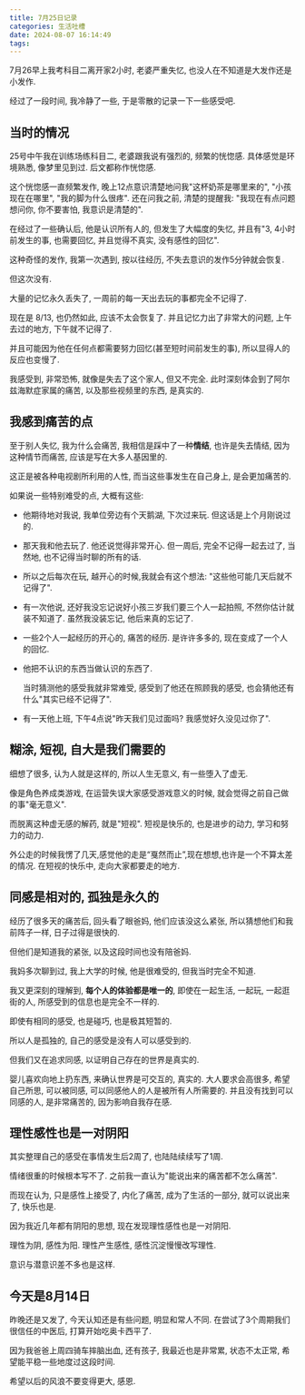 ```yaml
---
title: 7月25日记录
categories: 生活吐槽
date: 2024-08-07 16:14:49
tags:
---
```

7月26早上我考科目二离开家2小时, 老婆严重失忆, 也没人在不知道是大发作还是小发作.

经过了一段时间, 我冷静了一些, 于是零散的记录一下一些感受吧.

<!--more-->

## 当时的情况

25号中午我在训练场练科目二, 老婆跟我说有强烈的, 频繁的恍惚感. 具体感觉是环境熟悉, 像梦里见到过. 后文都称作恍惚感.

这个恍惚感一直频繁发作, 晚上12点意识清楚地问我"这杯奶茶是哪里来的", "小孩现在在哪里", "我的脚为什么很疼". 还在问我之前, 清楚的提醒我: "我现在有点问题想问你, 你不要害怕, 我意识是清楚的".

在经过了一些确认后, 他是认识所有人的, 但发生了大幅度的失忆, 并且有"3, 4小时前发生的事, 也需要回忆, 并且觉得不真实, 没有感性的回忆".

这种奇怪的发作, 我第一次遇到, 按以往经历, 不失去意识的发作5分钟就会恢复.

但这次没有.

大量的记忆永久丢失了, 一周前的每一天出去玩的事都完全不记得了.

现在是 8/13, 也仍然如此, 应该不太会恢复了. 并且记忆力出了非常大的问题, 上午去过的地方, 下午就不记得了.

并且可能因为他在任何点都需要努力回忆(甚至短时间前发生的事), 所以显得人的反应也变慢了.

我感受到, 非常恐怖, 就像是失去了这个家人, 但又不完全. 此时深刻体会到了阿尔兹海默症家属的痛苦, 以及那些视频里的东西, 是真实的.

## 我感到痛苦的点

至于别人失忆, 我为什么会痛苦, 我相信是踩中了一种**情结**, 也许是失去情结, 因为这种情节而痛苦, 应该是写在大多人基因里的.

这正是被各种电视剧所利用的人性, 而当这些事发生在自己身上, 是会更加痛苦的.

如果说一些特别难受的点, 大概有这些:

+ 他期待地对我说, 我单位旁边有个天鹅湖, 下次过来玩. 但这话是上个月刚说过的.

+ 那天我和他去玩了. 他还说觉得非常开心. 但一周后, 完全不记得一起去过了, 当然地, 也不记得当时聊的所有的话.

+ 所以之后每次在玩, 越开心的时候,我就会有这个想法: "这些他可能几天后就不记得了".

+ 有一次他说, 还好我没忘记说好小孩三岁我们要三个人一起拍照, 不然你估计就装不知道了. 虽然我没装忘记, 他后来真的忘记了.

+ 一些2个人一起经历的开心的, 痛苦的经历. 是许许多多的, 现在变成了一个人的回忆.

+ 他把不认识的东西当做认识的东西了. 

  当时猜测他的感受我就非常难受, 感受到了他还在照顾我的感受, 也会猜他还有什么"其实已经不记得了".

+ 有一天他上班, 下午4点说"昨天我们见过面吗? 我感觉好久没见过你了".

## 糊涂, 短视, 自大是我们需要的

细想了很多, 认为人就是这样的, 所以人生无意义, 有一些堕入了虚无.

像是角色养成类游戏, 在运营失误大家感受游戏意义的时候, 就会觉得之前自己做的事"毫无意义".

而脱离这种虚无感的解药, 就是"短视". 短视是快乐的, 也是进步的动力, 学习和努力的动力.

外公走的时候我愣了几天,感觉他的走是“戛然而止”,现在想想,也许是一个不算太差的情况. 在短视的快乐中, 走向大家都要走的地方.

## 同感是相对的, 孤独是永久的

经历了很多天的痛苦后, 回头看了眼爸妈, 他们应该没这么紧张, 所以猜想他们和我前阵子一样, 日子过得是很快的.

但他们是知道我的紧张, 以及这段时间也没有陪爸妈.

我妈多次聊到过, 我上大学的时候, 他是很难受的, 但我当时完全不知道.

我又更深刻的理解到, **每个人的体验都是唯一的**, 即使在一起生活, 一起玩, 一起逛街的人, 所感受到的信息也是完全不一样的.

即使有相同的感受, 也是碰巧, 也是极其短暂的.

所以人是孤独的, 自己的感受是没有人可以感受到的.

但我们又在追求同感, 以证明自己存在的世界是真实的.

婴儿喜欢向地上扔东西, 来确认世界是可交互的, 真实的. 大人要求会高很多, 希望自己所思, 可以被同感, 可以同感他人的人是被所有人所需要的. 并且没有找到可以同感的人, 是非常痛苦的, 因为影响自我存在感.

## 理性感性也是一对阴阳

其实整理自己的感受在事情发生后2周了, 也陆陆续续写了1周.

情绪很重的时候根本写不了. 之前我一直认为"能说出来的痛苦都不怎么痛苦".

而现在认为, 只是感性上接受了, 内化了痛苦, 成为了生活的一部分, 就可以说出来了, 快乐也是.

因为我近几年都有阴阳的思想, 现在发现理性感性也是一对阴阳. 

理性为阴, 感性为阳. 理性产生感性, 感性沉淀慢慢改写理性.

意识与潜意识差不多也是这样.

## 今天是8月14日

昨晚还是又发了, 今天认知还是有些问题, 明显和常人不同. 在尝试了3个周期我们很信任的中医后, 打算开始吃奥卡西平了.

因为我爸爸上周四骑车摔脑出血, 还有孩子, 我最近也是非常累, 状态不太正常, 希望能平稳一些地度过这段时间.

希望以后的风浪不要变得更大, 感恩.

